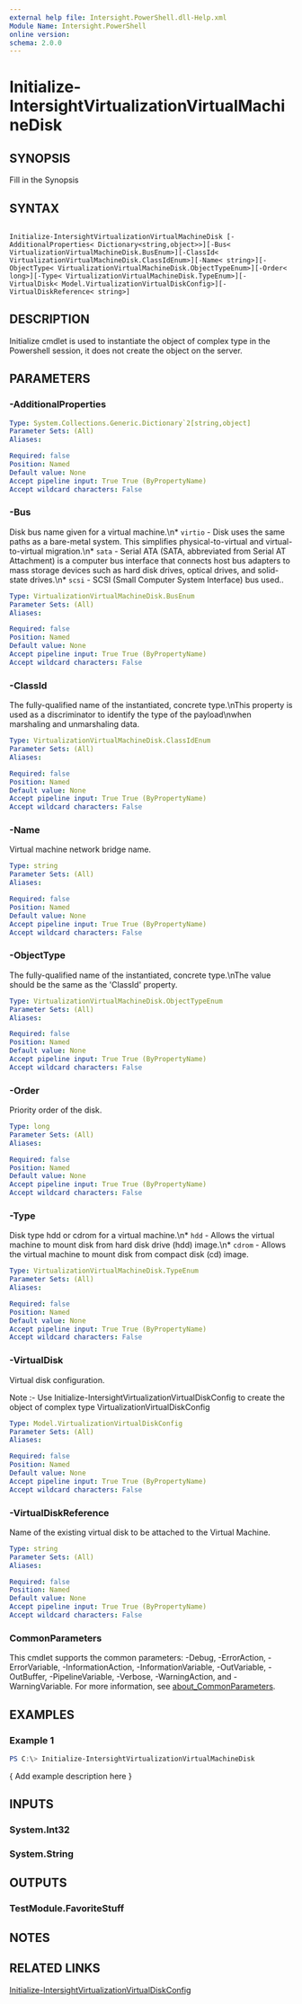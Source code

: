 ```yaml
---
external help file: Intersight.PowerShell.dll-Help.xml
Module Name: Intersight.PowerShell
online version:
schema: 2.0.0
---
```


# Initialize-IntersightVirtualizationVirtualMachineDisk

## SYNOPSIS
Fill in the Synopsis

## SYNTAX

```

Initialize-IntersightVirtualizationVirtualMachineDisk [-AdditionalProperties< Dictionary<string,object>>][-Bus< VirtualizationVirtualMachineDisk.BusEnum>][-ClassId< VirtualizationVirtualMachineDisk.ClassIdEnum>][-Name< string>][-ObjectType< VirtualizationVirtualMachineDisk.ObjectTypeEnum>][-Order< long>][-Type< VirtualizationVirtualMachineDisk.TypeEnum>][-VirtualDisk< Model.VirtualizationVirtualDiskConfig>][-VirtualDiskReference< string>]

```

## DESCRIPTION

Initialize cmdlet is used to instantiate the object of complex type in the Powershell session, it does not create the object on the server.

## PARAMETERS

### -AdditionalProperties


```yaml
Type: System.Collections.Generic.Dictionary`2[string,object]
Parameter Sets: (All)
Aliases:

Required: false
Position: Named
Default value: None
Accept pipeline input: True True (ByPropertyName)
Accept wildcard characters: False
```

### -Bus
Disk bus name given for a virtual machine.\n* `virtio` - Disk uses the same paths as a bare-metal system. This simplifies physical-to-virtual and virtual-to-virtual migration.\n* `sata` - Serial ATA (SATA, abbreviated from Serial AT Attachment) is a computer bus interface that connects host bus adapters to mass storage devices such as hard disk drives, optical drives, and solid-state drives.\n* `scsi` - SCSI (Small Computer System Interface) bus used..

```yaml
Type: VirtualizationVirtualMachineDisk.BusEnum
Parameter Sets: (All)
Aliases:

Required: false
Position: Named
Default value: None
Accept pipeline input: True True (ByPropertyName)
Accept wildcard characters: False
```

### -ClassId
The fully-qualified name of the instantiated, concrete type.\nThis property is used as a discriminator to identify the type of the payload\nwhen marshaling and unmarshaling data.

```yaml
Type: VirtualizationVirtualMachineDisk.ClassIdEnum
Parameter Sets: (All)
Aliases:

Required: false
Position: Named
Default value: None
Accept pipeline input: True True (ByPropertyName)
Accept wildcard characters: False
```

### -Name
Virtual machine network bridge name.

```yaml
Type: string
Parameter Sets: (All)
Aliases:

Required: false
Position: Named
Default value: None
Accept pipeline input: True True (ByPropertyName)
Accept wildcard characters: False
```

### -ObjectType
The fully-qualified name of the instantiated, concrete type.\nThe value should be the same as the &apos;ClassId&apos; property.

```yaml
Type: VirtualizationVirtualMachineDisk.ObjectTypeEnum
Parameter Sets: (All)
Aliases:

Required: false
Position: Named
Default value: None
Accept pipeline input: True True (ByPropertyName)
Accept wildcard characters: False
```

### -Order
Priority order of the disk.

```yaml
Type: long
Parameter Sets: (All)
Aliases:

Required: false
Position: Named
Default value: None
Accept pipeline input: True True (ByPropertyName)
Accept wildcard characters: False
```

### -Type
Disk type hdd or cdrom for a virtual machine.\n* `hdd` - Allows the virtual machine to mount disk from hard disk drive (hdd) image.\n* `cdrom` - Allows the virtual machine to mount disk from compact disk (cd) image.

```yaml
Type: VirtualizationVirtualMachineDisk.TypeEnum
Parameter Sets: (All)
Aliases:

Required: false
Position: Named
Default value: None
Accept pipeline input: True True (ByPropertyName)
Accept wildcard characters: False
```

### -VirtualDisk
Virtual disk configuration.

Note :- Use Initialize-IntersightVirtualizationVirtualDiskConfig to create the object of complex type VirtualizationVirtualDiskConfig

```yaml
Type: Model.VirtualizationVirtualDiskConfig
Parameter Sets: (All)
Aliases:

Required: false
Position: Named
Default value: None
Accept pipeline input: True True (ByPropertyName)
Accept wildcard characters: False
```

### -VirtualDiskReference
Name of the existing virtual disk to be attached to the Virtual Machine.

```yaml
Type: string
Parameter Sets: (All)
Aliases:

Required: false
Position: Named
Default value: None
Accept pipeline input: True True (ByPropertyName)
Accept wildcard characters: False
```


### CommonParameters
This cmdlet supports the common parameters: -Debug, -ErrorAction, -ErrorVariable, -InformationAction, -InformationVariable, -OutVariable, -OutBuffer, -PipelineVariable, -Verbose, -WarningAction, and -WarningVariable. For more information, see [about_CommonParameters](http://go.microsoft.com/fwlink/?LinkID=113216).

## EXAMPLES

### Example 1
```powershell
PS C:\> Initialize-IntersightVirtualizationVirtualMachineDisk
```

{ Add example description here }

## INPUTS

### System.Int32

### System.String

## OUTPUTS

### TestModule.FavoriteStuff

## NOTES

## RELATED LINKS

[Initialize-IntersightVirtualizationVirtualDiskConfig](./Initialize-IntersightVirtualizationVirtualDiskConfig.md)
